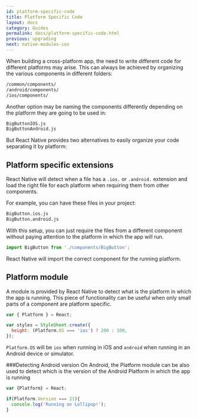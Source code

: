 ```yaml
---
id: platform-specific-code
title: Platform Specific Code
layout: docs
category: Guides
permalink: docs/platform-specific-code.html
previous: upgrading
next: native-modules-ios
---
```


When building a cross-platform app, the need to write different code for different platforms may arise. This can always be achieved by organizing the various components in different folders:

```sh
/common/components/
/android/components/
/ios/components/
```

Another option may be naming the components differently depending on the platform they are going to be used in:

```sh
BigButtonIOS.js
BigButtonAndroid.js
```

But React Native provides two alternatives to easily organize your code separating it by platform:

## Platform specific extensions
React Native will detect when a file has a `.ios.` or `.android.` extension and load the right file for each platform when requiring them from other components.

For example, you can have these files in your project:

```sh
BigButton.ios.js
BigButton.android.js
```

With this setup, you can just require the files from a different component without paying attention to the platform in which the app will run.

```javascript
import BigButton from './components/BigButton';
```

React Native will import the correct component for the running platform.

## Platform module
A module is provided by React Native to detect what is the platform in which the app is running. This piece of functionality can be useful when only small parts of a component are platform specific.

```javascript
var { Platform } = React;

var styles = StyleSheet.create({
  height: (Platform.OS === 'ios') ? 200 : 100,
});
```

`Platform.OS` will be `ios` when running in iOS and `android` when running in an Android device or simulator.

###Detecting Android version
On Android, the Platform module can be also used to detect which is the version of the Android Platform in which the app is running

```javascript
var {Platform} = React;

if(Platform.Version === 21){
  console.log('Running on Lollipop!');
}
```
